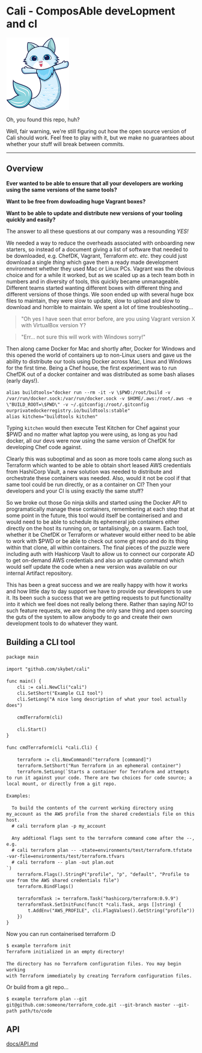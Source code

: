 # Cali - ComposAble deveLopment and cI

![Cali logo](docs/cali.png)

Oh, you found this repo, huh?

Well, fair warning, we're still figuring out how the open source version of Cali should work. Feel free to play with it, but we make no guarantees about whether your stuff will break between commits.

---

## Overview

**Ever wanted to be able to ensure that all your developers are working using the same versions of the same tools?**

**Want to be free from dowloading huge Vagrant boxes?**

**Want to be able to update and distribute new versions of your tooling quickly and easily?**

The answer to all these questions at our company was a resounding *YES!* 

We needed a way to reduce the overheads associated with onboarding new starters, so instead of a document giving a list of software that needed to be downloaded, e.g. ChefDK, Vagrant, Terraform _etc. etc._ they could just download a single _thing_ which gave them a ready made development environment whether they used Mac or Linux PCs. Vagrant was the obvious choice and for a while it worked, but as we scaled up as a tech team both in numbers and in diversity of tools, this quickly became unmanageable. Different teams started wanting different boxes with different thing and different versions of those things. We soon ended up with several huge box files to maintain, they were slow to update, slow to upload and slow to download and horrible to maintain. We spent a lot of time troubleshooting...

> "Oh yes I have seen that error before, are you using Vagrant version X with VirtualBox version Y?

> "Err... not sure this will work with Windows sorry!"

Then along came Docker for Mac and shortly after, Docker for Windows and this opened the world of containers up to non-Linux users and gave us the ability to distribute our tools using Docker across Mac, Linux and Windows for the first time. Being a Chef house, the first experiment was to run ChefDK out of a docker container and was distributed as some bash aliases (early days!).

```
alias buildtools="docker run --rm -it -v \$PWD:/root/build -v /var/run/docker.sock:/var/run/docker.sock -v $HOME/.aws:/root/.aws -e \"BUILD_ROOT=\$PWD\" -v ~/.gitconfig:/root/.gitconfig ourprivatedockerregistry.io/buildtools:stable"
alias kitchen="buildtools kitchen"
```

Typing `kitchen` would then execute Test Kitchen for Chef against your $PWD and no matter what laptop you were using, as long as you had docker, all our devs were now using the same version of ChefDK for developing Chef code against.

Clearly this was suboptimal and as soon as more tools came along such as Terraform which wanted to be able to obtain short leased AWS credentials from HashiCorp Vault, a new solution was needed to distribute and orchestrate these containers was needed. Also, would it not be cool if that same tool could be run directly, or as a container on CI? Then your developers and your CI is using exactly the same stuff?

So we broke out those Go ninja skills and started using the Docker API to programatically manage these containers, remembering at each step that at some point in the future, this tool would itself be containerised and and would need to be able to schedule its ephemeral job containers either directly on the host its running on, or tantalisingly, on a swarm. Each tool, whether it be ChefDK or Terraform or whatever would either need to be able to work with $PWD or be able to check out some git repo and do its thing within that clone, all within containers. The final pieces of the puzzle were including auth with Hashicorp Vault to allow us to connect our corporate AD to get on-demand AWS credentials and also an update command which would self update the code when a new version was available on our internal Artifact repository.

This has been a great success and we are really happy with how it works and how little day to day support we have to provide our developers to use it. Its been such a success that we are getting requests to put functionality into it which we feel does not really belong there. Rather than saying *NO!* to such feature requests, we are doing the only sane thing and open sourcing the guts of the system to allow anybody to go and create their own development tools to do whatever they want.

## Building a CLI tool

```
package main

import "github.com/skybet/cali"

func main() {
	cli := cali.NewCli("cali")
	cli.SetShort("Example CLI tool")
	cli.SetLong("A nice long description of what your tool actually does")

	cmdTerraform(cli)

	cli.Start()
}

func cmdTerraform(cli *cali.Cli) {

	terraform := cli.NewCommand("terraform [command]")
	terraform.SetShort("Run Terraform in an ephemeral container")
	terraform.SetLong(`Starts a container for Terraform and attempts to run it against your code. There are two choices for code source; a local mount, or directly from a git repo.

Examples:

  To build the contents of the current working directory using my_account as the AWS profile from the shared credentials file on this host.
  # cali terraform plan -p my_account

  Any addtional flags sent to the terraform command come after the --, e.g.
  # cali terraform plan -- -state=environments/test/terraform.tfstate -var-file=environments/test/terraform.tfvars
  # cali terraform -- plan -out plan.out
`)
	terraform.Flags().StringP("profile", "p", "default", "Profile to use from the AWS shared credentials file")
	terraform.BindFlags()

	terraformTask := terraform.Task("hashicorp/terraform:0.9.9")
	terraformTask.SetInitFunc(func(t *cali.Task, args []string) {
		t.AddEnv("AWS_PROFILE", cli.FlagValues().GetString("profile"))
	})
}
```

Now you can run containerised terraform :D

```
$ example terraform init
Terraform initialized in an empty directory!

The directory has no Terraform configuration files. You may begin working
with Terraform immediately by creating Terraform configuration files.
```

Or build from a git repo...

```
$ example terraform plan --git git@github.com:someone/terraform_code.git --git-branch master --git-path path/to/code
```

## API

[docs/API.md](docs/API.md)

